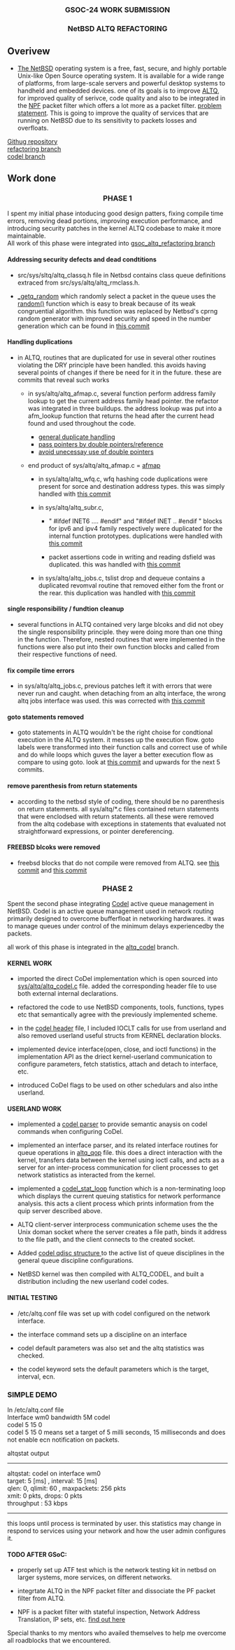 <h3 style="text-align: center;">GSOC-24 WORK SUBMISSION </h3>
<h3 style="text-align: center;"> NetBSD ALTQ REFACTORING</h3>


## Overivew

-   [The NetBSD](https://www.netbsd.org) operating system is a free, fast, secure, and highly portable Unix-like Open Source operating system. It is available for a wide range of platforms, from large-scale servers and powerful desktop systems to handheld and embedded devices. one of its goals is to improve [ALTQ](https://en.wikipedia.org/wiki/ALTQ), for improved quality of serivce, code quality and also to be integrated in the [NPF](https://en.wikipedia.org/wiki/NPF_(firewall)) packet filter which offers a lot more as a packet filter. [problem statement](https://wiki.netbsd.org/projects/project/altq/). This is going to improve the quality of services that are running on NetBSD due to its sensitivity to packets losses and overfloats.

[Githug repository](https://github.com/Emmankoko/altq_refactoring_gsoc) <br>
[refactoring branch](https://github.com/Emmankoko/altq_refactoring_gsoc/tree/gsoc_altq_refactoring) <br>
[codel branch](https://github.com/Emmankoko/altq_refactoring_gsoc/tree/altq_codel)

## Work done

<h3 style="text-align: center;"> PHASE 1</h3>

I spent my initial phase intoducing good design patters, fixing compile time errors, removing dead portions, improving execution performance, and introducing security patches in the kernel ALTQ codebase to make it more maintainable. <br>
All work of this phase were integrated into [gsoc_altq_refactoring branch](https://github.com/Emmankoko/src/tree/gsoc_altq_refactoring/sys/altq)
#### Addressing security defects and dead condtitions

* src/sys/sltq/altq_classq.h file in Netbsd contains class queue definitions extraced from src/sys/altq/altq_rmclass.h.

* [_getq_random](https://github.com/Emmankoko/src/blob/trunk/sys/altq/altq_classq.h#L145) which randomly select a packet in the queue uses the [random()](https://github.com/Emmankoko/src/blob/trunk/sys/altq/altq_classq.h#L158) function which is easy to break because of its weak congruential algorithm. this function was replaced by Netbsd's cprng random generator with improved security and speed in the number generation which can be found in [this commit](https://github.com/Emmankoko/src/commit/11c7cdce6c8bc2aadcf93565ceef52d9748dc53a)

#### Handling duplications

* in ALTQ, routines that are duplicated for use in several other routines violating the DRY principle have been handled. this avoids having several points of changes if there be need for it in the future. these are commits that reveal such works
    - in sys/altq/altq_afmap.c, several function perform address family lookup to get the current address family head pointer.
    the refactor was integrated in three buildups. the address lookup was put into a afm_lookup function that returns the head after the current head found and used throughout the code.
        - [general duplicate handling](https://github.com/Emmankoko/src/commit/9861e98df652ea7964e8df95be9b6d699469f477)
        - [pass pointers by double pointers/reference](https://github.com/Emmankoko/src/commit/2ce386288d74028fcd59f21764d01b73f3b61a60)
        - [avoid unecessay use of double pointers](https://github.com/Emmankoko/src/commit/d86e560d59b9ade5365555d4eacd7b064b3c6bde)
    - end product of sys/altq/altq_afmap.c = [afmap](https://github.com/Emmankoko/src/blob/gsoc_altq_refactoring/sys/altq/altq_afmap.c)

        - in sys/altq/altq_wfq.c, wfq hashing code duplications were present for sorce and destination address types.
        this was simply handled with [this commit](https://github.com/Emmankoko/src/commit/1c282f4dae07b652d1de4fefbf60d5ff3a965d30)

        - in sys/altq/altq_subr.c,
            - " #ifdef INET6 .... #endif" and "#ifdef INET .. #endif " blocks for ipv6 and ipv4 family respectively were duplicated for the internal function prototypes. duplications were handled with [this commit](https://github.com/Emmankoko/src/commit/6e2d68da4b5ba54c6104ba11c735e3cad30b74a9)

            - packet assertions code in writing and reading dsfield was duplicated. this was handled with [this commit](https://github.com/Emmankoko/src/commit/90c88d03fdce4d860c25091fd74e9019a99008e0)

        - in sys/altq/altq_jobs.c, tslist drop and dequeue contains a duplicated revomval routine that removed either fom the front or the rear. this duplication was handled with [this commit](https://github.com/Emmankoko/src/commit/2a6785693000e318ce4861db4d28b393bc1af610)


#### single responsibility / fundtion cleanup

* several functions in ALTQ contained very large blcoks and did not obey the single responsibility principle. they were doing more than one thing in the function.
Therefore, nested routines that were implemented in the functions were also put into their own function blocks and called from their respective functions of need.


#### fix compile time errors

* in sys/altq/altq_jobs.c, previous patches left it with errors that were never run and caught. when detaching from an altq interface, the wrong altq jobs interface was used. this was corrected with [this commit](https://github.com/Emmankoko/src/commit/5dbb67c33f4bbe4ad46a078b0ea3b6270eaaa3b4)

#### goto statements removed

* goto statements in ALTQ wouldn't be the right choise for condtional execution in the ALTQ system. it messes up the execution flow. goto labels were transformed into their function calls and correct use of while and do while loops which guves the layer a better execution flow as compare to using goto.
look at [this commit](https://github.com/Emmankoko/src/commit/e5628c36ecb25bcbbf373532b80adcd6a54596f1) and upwards for the next 5 commits.

#### remove parenthesis from return statements

* according to the netbsd style of coding, there should be no parenthesis on return statements. all sys/altq/*.c files contained return statements that were enclodsed with return statements. all these were removed from the altq codebase with exceptions in statements that evaluated not straightforward expressions, or pointer dereferencing.

#### FREEBSD blcoks were removed

* freebsd blocks that do not compile were removed from ALTQ.
see [this commit](https://github.com/Emmankoko/src/commit/570a31a8b74881725750f18efd0f0396d36ea863) and [this commit](https://github.com/Emmankoko/src/commit/b329f56ea72bfa29204f9538d132eb9d8e26154a)


<h3 style="text-align: center;"> PHASE 2</h3>

Spent the second phase integrating [Codel](https://en.wikipedia.org/wiki/CoDel) active queue management in NetBSD. Codel is an active queue management used in network routing primarily designed to overcome bufferfloat in networking hardwares. it was to manage queues under control of the minimum delays experiencedby the packets. <br>

all work of this phase is integrated in the [altq_codel](https://github.com/Emmankoko/altq_refactoring_gsoc/tree/altq_codel/sys/altq) branch.

#### KERNEL WORK

- imported the direct CoDel implementation which is open sourced into [sys/altq/altq_codel.c](https://github.com/Emmankoko/altq_refactoring_gsoc/blob/altq_codel/sys/altq/altq_codel.c) file. added the corresponding header file to use both external internal declarations.

- refactored the code to use NetBSD components, tools, functions, types etc that semantically agree with the previously implemented scheme.

- in the [codel header](https://github.com/Emmankoko/altq_refactoring_gsoc/blob/altq_codel/sys/altq/altq_codel.h) file, I included IOCLT calls for use from userland and also removed userland useful structs from KERNEL declaration blocks.

- implemented device interface(open, close, and ioctl functions) in the implementation API as the driect kernel-userland communication to configure parameters, fetch statistics, attach and detach to interface, etc.

- introduced CoDel flags to be used on other schedulars and also inthe userland.

#### USERLAND WORK

- implemented a [codel parser](https://github.com/Emmankoko/altq_refactoring_gsoc/commit/b2ca2b892cdc729c9b6290cfa6b314a3aca1d5b3) to provide semantic anaysis on codel commands when configuring CoDel.

- implemented an interface parser, and its related interface routines for queue operations in [altq_qop](https://github.com/Emmankoko/altq_refactoring_gsoc/blob/altq_codel/usr.sbin/altq/libaltq/qop_codel.c) file. this does a direct interaction with the kernel, transfers data between the kernel using ioctl calls,  and acts as a server for an inter-process communication for client processes to get network statistics as interacted from the kernel.

- implemented a [codel_stat_loop](https://github.com/Emmankoko/altq_refactoring_gsoc/blob/altq_codel/usr.sbin/altq/altqstat/qdisc_codel.c#L53) function which is a non-terminating loop which displays the current queuing statistics for network performance analysis. this acts a client process which prints information from the quip server described above.

- ALTQ client-server interprocess communication scheme uses the the Unix doman socket where the server creates a file path, binds it address to the file path, and the client connects to the created socket.

- Added [codel qdisc structure ](https://github.com/Emmankoko/altq_refactoring_gsoc/blob/altq_codel/usr.sbin/altq/altqstat/qdisc_conf.c#L60) to the active list of queue disciplines in the general queue discipline configurations.

- NetBSD kernel was then compiled with ALTQ_CODEL, and built a distribution including the new userland codel codes.

#### INITIAL TESTING

- /etc/altq.conf file was set up with codel configured on the network interface.
- the interface command sets up a discipline on an interface

- codel default parameters was also set and the altq statistics was checked.
- the codel keyword sets the default parameters which is the target, interval, ecn.

### SIMPLE DEMO

In /etc/altq.conf file <br>
Interface wm0 bandwidth 5M codel <br>
codel 5 15 0 <br>
codel 5 15 0 means set a target of 5 milli seconds, 15 milliseconds and does not enable ecn notification on packets.


altqstat output

---------------
altqstat: codel on interface wm0 <br>
target: 5 [ms] , interval: 15 [ms] <br>
qlen: 0, qlimit: 60 , maxpackets: 256 pkts <br>
xmit: 0 pkts, drops: 0 pkts <br>
throughput : 53 kbps

--------------
this loops until process is terminated by user. this statistics may change in respond to services using your network and how the user admin configures it.


#### TODO AFTER GSoC:

- properly set up ATF test which is the network testing kit in netbsd on larger systems, more services, on different networks.

- integrtate ALTQ in the NPF packet filter and dissociate the PF packet filter from ALTQ.

- NPF is a packet filter with stateful inspection, Network Address Translation, IP sets, etc. [find out here](http://rmind.github.io/npf/)

Special thanks to my mentors who availed themselves to help me overcome all roadblocks that we encountered.
